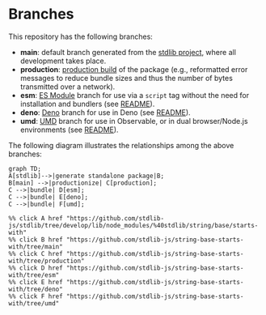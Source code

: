 <!--

@license Apache-2.0

Copyright (c) 2022 The Stdlib Authors.

Licensed under the Apache License, Version 2.0 (the "License");
you may not use this file except in compliance with the License.
You may obtain a copy of the License at

    http://www.apache.org/licenses/LICENSE-2.0

Unless required by applicable law or agreed to in writing, software
distributed under the License is distributed on an "AS IS" BASIS,
WITHOUT WARRANTIES OR CONDITIONS OF ANY KIND, either express or implied.
See the License for the specific language governing permissions and
limitations under the License.

-->

# Branches

This repository has the following branches:

-   **main**: default branch generated from the [stdlib project][stdlib-url], where all development takes place.
-   **production**: [production build][production-url] of the package (e.g., reformatted error messages to reduce bundle sizes and thus the number of bytes transmitted over a network).
-   **esm**: [ES Module][esm-url] branch for use via a `script` tag without the need for installation and bundlers (see [README][esm-readme]).
-   **deno**: [Deno][deno-url] branch for use in Deno (see [README][deno-readme]).
-   **umd**: [UMD][umd-url] branch for use in Observable, or in dual browser/Node.js environments (see [README][umd-readme]).

The following diagram illustrates the relationships among the above branches:

```mermaid
graph TD;
A[stdlib]-->|generate standalone package|B;
B[main] -->|productionize| C[production];
C -->|bundle| D[esm];
C -->|bundle| E[deno];
C -->|bundle| F[umd];

%% click A href "https://github.com/stdlib-js/stdlib/tree/develop/lib/node_modules/%40stdlib/string/base/starts-with"
%% click B href "https://github.com/stdlib-js/string-base-starts-with/tree/main"
%% click C href "https://github.com/stdlib-js/string-base-starts-with/tree/production"
%% click D href "https://github.com/stdlib-js/string-base-starts-with/tree/esm"
%% click E href "https://github.com/stdlib-js/string-base-starts-with/tree/deno"
%% click F href "https://github.com/stdlib-js/string-base-starts-with/tree/umd"
```

[stdlib-url]: https://github.com/stdlib-js/stdlib/tree/develop/lib/node_modules/%40stdlib/string/base/starts-with
[production-url]: https://github.com/stdlib-js/string-base-starts-with/tree/production
[deno-url]: https://github.com/stdlib-js/string-base-starts-with/tree/deno
[deno-readme]: https://github.com/stdlib-js/string-base-starts-with/blob/deno/README.md
[umd-url]: https://github.com/stdlib-js/string-base-starts-with/tree/umd
[umd-readme]: https://github.com/stdlib-js/string-base-starts-with/blob/umd/README.md
[esm-url]: https://github.com/stdlib-js/string-base-starts-with/tree/esm
[esm-readme]: https://github.com/stdlib-js/string-base-starts-with/blob/esm/README.md